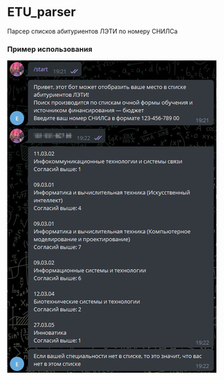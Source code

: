 # ETU_parser
Парсер списков абитуриентов ЛЭТИ по номеру СНИЛСа

### Пример использования
![](https://github.com/TristitiaTribulatio/ETU_parser/blob/main/example.png)